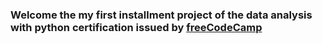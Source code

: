 ### Welcome the my first installment project of the **data analysis with python** certification issued by [freeCodeCamp](https://www.freecodecamp.org/learn/data-analysis-with-python/data-analysis-with-python-projects/mean-variance-standard-deviation-calculator)
